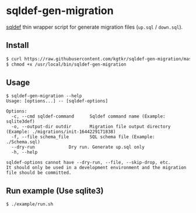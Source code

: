 # sqldef-gen-migration

[sqldef](https://github.com/k0kubun/sqldef) thin wrapper script for generate migration files (`up.sql` / `down.sql`).

## Install
```sh
$ curl https://raw.githubusercontent.com/kgtkr/sqldef-gen-migration/master/sqldef-gen-migration > /usr/local/bin/sqldef-gen-migration
$ chmod +x /usr/local/bin/sqldef-gen-migration
```

## Usage
```
$ sqldef-gen-migration --help
Usage: [options...] -- [sqldef-options]

Options:
  -c, --cmd sqldef-command      Sqldef command name (Example: sqlite3def)
  -o, --output-dir outdir       Migration file output directory (Example: ./migrations/init-1644229171838)
  -f, --file schema_file        SQL schema file (Example: ./Schema.sql)
  --dry-run             Dry run. Generate up.sql only
  -h, --help

sqldef-options cannot have --dry-run, --file, --skip-drop, etc.
It should only be used in a development environment and the migration file should be committed.
```

## Run example (Use sqlite3)
```
$ ./example/run.sh
```
